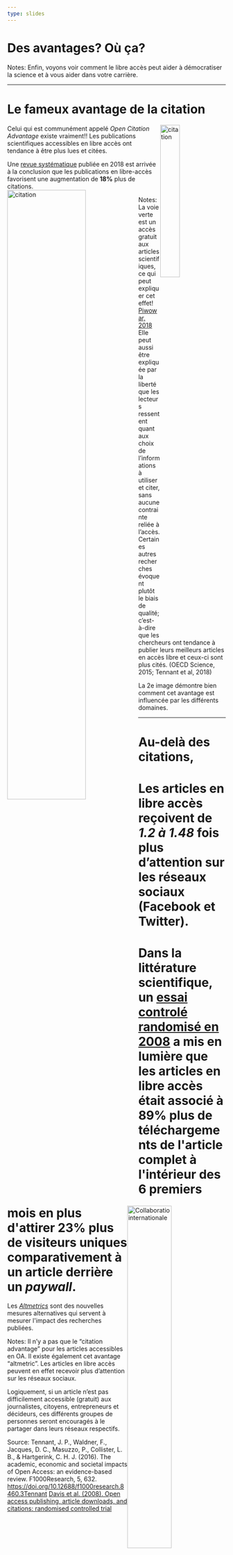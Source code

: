 ```yaml
---
type: slides
---
```

<!-- .slide: data-background="oa_2.png" data-background-size="contain" style="color:black" data-transition="zoom" -->

# Des avantages? Où ça?

Notes: Enfin, voyons voir comment le libre accès peut aider à démocratiser la science et à vous aider dans votre carrière.

---
# Le fameux avantage de la citation
<img src="oa_8.png" alt="citation" width="30%" style="float: right">

Celui qui est communément appelé *Open Citation Advantage* existe vraiment!! Les publications scientifiques accessibles en libre accès ont tendance à être plus lues et citées.

Une [revue systématique](https://doi.org/10.7717/peerj.4375) publiée en 2018 est arrivée à la conclusion que les publications en libre-accès favorisent une augmentation de **18%** plus de citations.
<img src="oa_7.jpg" alt="citation" width="60%" style="float: left">

Notes: La voie verte est un accès gratuit aux articles scientifiques, ce qui peut expliquer cet effet! [Piwowar, 2018]((https://doi.org/10.7717/peerj.4375)) Elle peut aussi être expliquée par la liberté que les lecteurs ressentent quant aux choix de l’informations à utiliser et citer, sans aucune contrainte reliée à l’accès. Certaines autres recherches évoquent plutôt le biais de qualité; c’est-à-dire que les chercheurs ont tendance à publier leurs meilleurs articles en accès libre et ceux-ci sont plus cités. (OECD Science, 2015; Tennant et al, 2018)


La 2e image démontre bien comment cet avantage est influencée par les différents domaines.

---
<img src="oa_10.png" alt="Collaboratio internationale" width="45%" style="float: right">

# Au-delà des citations,

# Les articles en libre accès reçoivent de *1.2 à 1.48* fois plus d’attention sur les réseaux sociaux (Facebook et Twitter).

# Dans la littérature scientifique, un [essai controlé randomisé en 2008](https://www.bmj.com/content/337/bmj.a568) a mis en lumière que les articles en libre accès était associé à 89% plus de téléchargements de l'article complet à l'intérieur des 6 premiers mois en plus d'attirer 23% plus de visiteurs uniques comparativement à un article derrière un *paywall*.

Les [*Altmetrics*](https://www.altmetric.com/) sont des nouvelles mesures alternatives qui servent à mesurer l'impact des recherches publiées.

Notes: Il n’y a pas que le “citation advantage” pour les articles accessibles en OA. Il existe également cet avantage “altmetric”. Les articles en libre accès peuvent en effet recevoir plus d’attention sur les réseaux sociaux.

Logiquement, si un article n’est pas difficilement accessible (gratuit) aux journalistes, citoyens, entrepreneurs et décideurs, ces différents groupes de personnes seront encouragés à le partager dans leurs réseaux respectifs.

Source: Tennant, J. P., Waldner, F., Jacques, D. C., Masuzzo, P., Collister, L. B., & Hartgerink, C. H. J. (2016). The academic, economic and societal impacts of Open Access: an evidence-based review. F1000Research, 5, 632. https://doi.org/10.12688/f1000research.8460.3Tennant
[Davis et al. (2008). Open access publishing, article downloads, and citations: randomised controlled trial](https://www.bmj.com/content/337/bmj.a568)

<a href="https://www.altmetric.com/"><img src="altmetrics.png" alt="Altmetrics" width="100%" style=""></a>

---

# Collaboration internationale

<p style="font-size: 2rem; font-style: italic; text-align: left"> <b>56%</b> des institutions médicales dans les pays à faible revenu ne sont membre d’aucun journal scientifique (OECD Science, 2015)</p>

<img src="oa_9.png" alt="Collaboratio internationale" width="45%" style="float: right"></a>

En réponse à ce faible pourcentage, une initiative telle que **Research4Life** a été créée (OECD Science, 2015; Tennant et al, 2018; )
C’est une plateforme donnant accès à du contenu académique en ligne gratuit ou à faible coût à des pays en développement afin de réduire le “knowledge gap” entre ces pays et les pays à haut revenu.

Notes: Étant donné que la communauté scientifique des pays à faible revenu dispose de moins de capacité financières et humaines pour entreprendre des collecte de données importantes, l’OA est important. Le libre accès leur permettrait de réutiliser les données afin contribuer à la science (OECD Science, 2015). Une étude de Evans & Reimer (2009) rapporte que l’OA a eu un effet plus important dans les pays en développement de l’hémisphère Sud par rapport aux pays à haut revenu des hémisphères Nord et Ouest.

De plus, les défis mondiaux demandent des actions internationales coordonnées. OS et OA peuvent promouvoir les efforts collaboratifs et un transfert de connaissances plus rapide pour une meilleure compréhension de défis mondiaux et aider à identifier des solutions (OECD Science, 2015)

Sources:
[Making open science a reality - OECD](https://doi.org/10.1787/5jrs2f963zs1-en)

[Research4life](https://www.research4life.org/about/)

[Tennant, J. P., Waldner, F., Jacques, D. C., Masuzzo, P., Collister, L. B., & Hartgerink, C. H. J. (2016). The academic, economic and societal impacts of Open Access: an evidence-based review. F1000Research, 5, 632.](https://doi.org/10.12688/f1000research.8460.3Tennant)

[Evans, J. A., & Reimer, J. (2009). Open access and global participation in science. Science, 323(5917), 1025‑1025.](https://doi.org/10.1126/science.1154562)

---
# Stimule l'innovation

En augmentant l’accès aux résultats de recherches, ces données peuvent être utiliser et réutiliser par le grand public et les entreprises

Cela peut les motiver à innover en se basant sur les données probantes et par le fait même stimuler l’économie locale et globale.

Notes: Il n’y a pas que le milieu académique qui désire avoir accès à la recherche, **40%** des utilisateurs de la base de données PubMed sont des citoyens du grand public (OECD Science, 2015)

Étant donné que les fonds publics financent les recherches scientifiques, ce grand public devrait avoir accès aux résultats de leur investissement. Cela peut mener à une volonté de leur part de s’impliquer dans différents projet de recherche.

Sources:
[Making open science a reality - OECD](https://doi.org/10.1787/5jrs2f963zs1-en)

[Tennant, J. P., Waldner, F., Jacques, D. C., Masuzzo, P., Collister, L. B., & Hartgerink, C. H. J. (2016). The academic, economic and societal impacts of Open Access: an evidence-based review. F1000Research, 5, 632.](https://doi.org/10.12688/f1000research.8460.3Tennant)

---

Plusieurs d'autres avantages existent...

Ce vidéo présente bien les 3 principaux avantages en faveur du libre accès!

<iframe width="80%" height="80%" src="https://www.youtube.com/embed/gzRgknylTEM" frameborder="0" allow="accelerometer; autoplay; encrypted-media; gyroscope; picture-in-picture" allowfullscreen></iframe>

---

# Es-tu convaincu.e?

Notes: Une autre petite question à répondre avant de passer à la prochaine section sur les différents types de libre accès!
